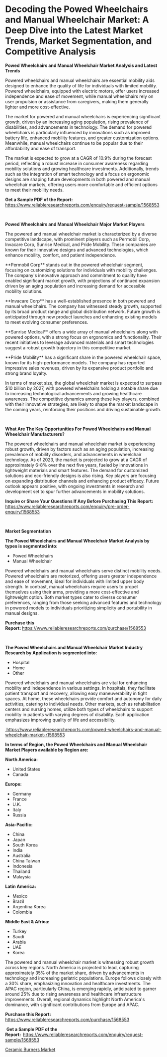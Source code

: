 <p><h1>Decoding the Powed Wheelchairs and Manual Wheelchair Market: A Deep Dive into the Latest Market Trends, Market Segmentation, and Competitive Analysis</h1></p><p><strong>Powed Wheelchairs and Manual Wheelchair Market Analysis and Latest Trends</strong></p>
<p><p>Powered wheelchairs and manual wheelchairs are essential mobility aids designed to enhance the quality of life for individuals with limited mobility. Powered wheelchairs, equipped with electric motors, offer users increased independence and ease of movement, while manual wheelchairs rely on user propulsion or assistance from caregivers, making them generally lighter and more cost-effective.</p><p>The market for powered and manual wheelchairs is experiencing significant growth, driven by an increasing aging population, rising prevalence of disabilities, and advancements in technology. The demand for powered wheelchairs is particularly influenced by innovations such as improved battery life, enhanced mobility features, and greater customization options. Meanwhile, manual wheelchairs continue to be popular due to their affordability and ease of transport.</p><p>The market is expected to grow at a CAGR of 10.9% during the forecast period, reflecting a robust increase in consumer awareness regarding mobility solutions and growing healthcare investments. Additionally, trends such as the integration of smart technology and a focus on ergonomic designs are shaping future developments in both powered and manual wheelchair markets, offering users more comfortable and efficient options to meet their mobility needs.</p></p>
<p><strong>Get a Sample PDF of the Report:&nbsp;</strong> <a href="https://www.reliableresearchreports.com/enquiry/request-sample/1568553?utm_campaign=3430&utm_medium=2&utm_source=Github&utm_content=ia&utm_term=25032025&utm_id=powed-wheelchairs-and-manual-wheelchair">https://www.reliableresearchreports.com/enquiry/request-sample/1568553</a></p>
<p>&nbsp;</p>
<p><strong>Powed Wheelchairs and Manual Wheelchair Major Market Players</strong></p>
<p><p>The powered and manual wheelchair market is characterized by a diverse competitive landscape, with prominent players such as Permobil Corp, Invacare Corp, Sunrise Medical, and Pride Mobility. These companies are known for their innovative designs and advanced technologies, which enhance mobility, comfort, and patient independence.</p><p>**Permobil Corp** stands out in the powered wheelchair segment, focusing on customizing solutions for individuals with mobility challenges. The company's innovative approach and commitment to quality have enabled significant market growth, with projections of continued expansion driven by an aging population and increasing demand for accessible mobility solutions.</p><p>**Invacare Corp** has a well-established presence in both powered and manual wheelchairs. The company has witnessed steady growth, supported by its broad product range and global distribution network. Future growth is anticipated through new product launches and enhancing existing models to meet evolving consumer preferences.</p><p>**Sunrise Medical** offers a wide array of manual wheelchairs along with powered options, with a strong focus on ergonomics and functionality. Their recent initiatives to leverage advanced materials and smart technologies suggest a robust growth trajectory in this competitive market.</p><p>**Pride Mobility** has a significant share in the powered wheelchair space, known for its high-performance models. The company has reported impressive sales revenues, driven by its expansive product portfolio and strong brand loyalty. </p><p>In terms of market size, the global wheelchair market is expected to surpass $10 billion by 2027, with powered wheelchairs holding a notable share due to increasing technological advancements and growing healthcare awareness. The competitive dynamics among these key players, combined with their innovative strategies, are likely to shape the market landscape in the coming years, reinforcing their positions and driving sustainable growth.</p></p>
<p>&nbsp;</p>
<p><strong>What Are The Key Opportunities For Powed Wheelchairs and Manual Wheelchair Manufacturers?</strong></p>
<p><p>The powered wheelchairs and manual wheelchair market is experiencing robust growth, driven by factors such as an aging population, increasing prevalence of mobility disorders, and advancements in wheelchair technology. As of 2023, the market is projected to grow at a CAGR of approximately 6-8% over the next five years, fueled by innovations in lightweight materials and smart features. The demand for customized solutions and eco-friendly designs is also rising. Key players are focusing on expanding distribution channels and enhancing product efficacy. Future outlook appears positive, with ongoing investments in research and development set to spur further advancements in mobility solutions.</p></p>
<p><strong>Inquire or Share Your Questions If Any Before Purchasing This Report:</strong> <a href="https://www.reliableresearchreports.com/enquiry/pre-order-enquiry/1568553?utm_campaign=3430&utm_medium=2&utm_source=Github&utm_content=ia&utm_term=25032025&utm_id=powed-wheelchairs-and-manual-wheelchair">https://www.reliableresearchreports.com/enquiry/pre-order-enquiry/1568553</a></p>
<p>&nbsp;</p>
<p><strong>Market Segmentation</strong></p>
<p><strong>The Powed Wheelchairs and Manual Wheelchair Market Analysis by types is segmented into:</strong></p>
<p><ul><li>Powed Wheelchairs</li><li>Manual Wheelchair</li></ul></p>
<p><p>Powered wheelchairs and manual wheelchairs serve distinct mobility needs. Powered wheelchairs are motorized, offering users greater independence and ease of movement, ideal for individuals with limited upper body strength. In contrast, manual wheelchairs require users to propel themselves using their arms, providing a more cost-effective and lightweight option. Both market types cater to diverse consumer preferences, ranging from those seeking advanced features and technology in powered models to individuals prioritizing simplicity and portability in manual designs.</p></p>
<p><strong>Purchase this Report:&nbsp;</strong><a href="https://www.reliableresearchreports.com/purchase/1568553?utm_campaign=3430&utm_medium=2&utm_source=Github&utm_content=ia&utm_term=25032025&utm_id=powed-wheelchairs-and-manual-wheelchair">https://www.reliableresearchreports.com/purchase/1568553</a></p>
<p>&nbsp;</p>
<p><strong>The Powed Wheelchairs and Manual Wheelchair Market Industry Research by Application is segmented into:</strong></p>
<p><ul><li>Hospital</li><li>Home</li><li>Other</li></ul></p>
<p><p>Powered wheelchairs and manual wheelchairs are vital for enhancing mobility and independence in various settings. In hospitals, they facilitate patient transport and recovery, allowing easy maneuverability in tight spaces. At home, these wheelchairs provide comfort and autonomy for daily activities, catering to individual needs. Other markets, such as rehabilitation centers and nursing homes, utilize both types of wheelchairs to support mobility in patients with varying degrees of disability. Each application emphasizes improving quality of life and accessibility.</p></p>
<p><a href="https://www.reliableresearchreports.com/powed-wheelchairs-and-manual-wheelchair-market-r1568553?utm_campaign=3430&utm_medium=2&utm_source=Github&utm_content=ia&utm_term=25032025&utm_id=powed-wheelchairs-and-manual-wheelchair">&nbsp;https://www.reliableresearchreports.com/powed-wheelchairs-and-manual-wheelchair-market-r1568553</a></p>
<p><strong>In terms of Region, the Powed Wheelchairs and Manual Wheelchair Market Players available by Region are:</strong></p>
<p>
    <p> <strong> North America: </strong>
        <ul>
            <li>United States</li>
            <li>Canada</li>
        </ul>
        </p> 
    <p> <strong> Europe: </strong>
        <ul>
            <li>Germany</li>
            <li>France</li>
            <li>U.K.</li>
            <li>Italy</li>
            <li>Russia</li>
        </ul>
        </p> 
    <p> <strong> Asia-Pacific: </strong>
        <ul>
            <li>China</li>
            <li>Japan</li>
            <li>South Korea</li>
            <li>India</li>
            <li>Australia</li>
            <li>China Taiwan</li>
            <li>Indonesia</li>
            <li>Thailand</li>
            <li>Malaysia</li>
        </ul>
        </p> 
    <p> <strong> Latin America: </strong>
        <ul>
            <li>Mexico</li>
            <li>Brazil</li>
            <li>Argentina Korea</li>
            <li>Colombia</li>
        </ul>
        </p> 
    <p> <strong> Middle East & Africa: </strong>
        <ul>
            <li>Turkey</li>
            <li>Saudi</li>
            <li>Arabia</li>
            <li>UAE</li>
            <li>Korea</li>
        </ul>
    </p>
    </p>
<p><p>The powered and manual wheelchair market is witnessing robust growth across key regions. North America is projected to lead, capturing approximately 35% of the market share, driven by advancements in technology and increasing geriatric populations. Europe follows closely with a 30% share, emphasizing innovation and healthcare investments. The APAC region, particularly China, is emerging rapidly, anticipated to garner around 25% due to rising awareness and healthcare infrastructure improvements. Overall, regional dynamics highlight North America's dominance, with significant contributions from Europe and APAC.</p></p>
<p><strong>Purchase this Report: </strong><a href="https://www.reliableresearchreports.com/purchase/1568553?utm_campaign=3430&utm_medium=2&utm_source=Github&utm_content=ia&utm_term=25032025&utm_id=powed-wheelchairs-and-manual-wheelchair">https://www.reliableresearchreports.com/purchase/1568553</a></p>
<p>&nbsp;<strong>Get a Sample PDF of the Report:&nbsp;&nbsp;</strong><a href="https://www.reliableresearchreports.com/enquiry/request-sample/1568553?utm_campaign=3430&utm_medium=2&utm_source=Github&utm_content=ia&utm_term=25032025&utm_id=powed-wheelchairs-and-manual-wheelchair">https://www.reliableresearchreports.com/enquiry/request-sample/1568553</a></p>
<p><strong></strong></p>
<p><p><a href="https://github.com/celpabembes/Market-Research-Report-List-1/blob/main/ceramic-burners-market.md?utm_campaign=3430&utm_medium=2&utm_source=Github&utm_content=ia&utm_term=25032025&utm_id=powed-wheelchairs-and-manual-wheelchair">Ceramic Burners Market</a></p></p>